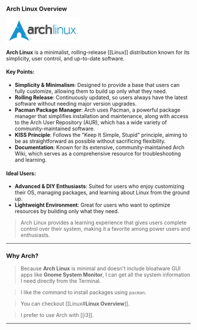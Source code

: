 ### Arch Linux Overview

<img src="Asset/images/archlinux.png" width=200/>

**Arch Linux** is a minimalist, rolling-release [[Linux]] distribution known for its simplicity, user control, and up-to-date software.

#### Key Points:

- **Simplicity & Minimalism**: Designed to provide a base that users can fully customize, allowing them to build up only what they need.
- **Rolling Release**: Continuously updated, so users always have the latest software without needing major version upgrades.
- **Pacman Package Manager**: Arch uses Pacman, a powerful package manager that simplifies installation and maintenance, along with access to the Arch User Repository (AUR), which has a wide variety of community-maintained software.
- **KISS Principle**: Follows the "Keep It Simple, Stupid" principle, aiming to be as straightforward as possible without sacrificing flexibility.
- **Documentation**: Known for its extensive, community-maintained Arch Wiki, which serves as a comprehensive resource for troubleshooting and learning.

#### Ideal Users:

- **Advanced & DIY Enthusiasts**: Suited for users who enjoy customizing their OS, managing packages, and learning about Linux from the ground up.
- **Lightweight Environment**: Great for users who want to optimize resources by building only what they need.

> Arch Linux provides a learning experience that gives users complete control over their system, making it a favorite among power users and enthusiasts.

---
### Why Arch?

> Because **Arch Linux** is minimal and doesn't include bloatware GUI apps like **Gnome System Monitor**, I can get all the system information I need directly from the Terminal.

> I like the command to install packages using `pacman`.

> You can checkout [[Linux#**Linux Overview**]].

> I prefer to use Arch with [[i3]].

---
